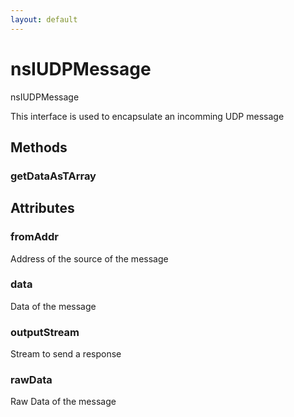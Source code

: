 ```yaml
---
layout: default
---
```


# nsIUDPMessage #

nsIUDPMessage

This interface is used to encapsulate an incomming UDP message


## Methods ##

### getDataAsTArray ###

## Attributes ##

### fromAddr ###

Address of the source of the message


### data ###

Data of the message


### outputStream ###

Stream to send a response


### rawData ###

Raw Data of the message

